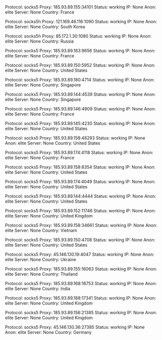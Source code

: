 Protocol: socks5
Proxy: 185.93.89.155:34101
Status: working
IP: None
Anon: elite
Server: None
Country: France

Protocol: socks5h
Proxy: 121.169.46.116:1090
Status: working
IP: None
Anon: elite
Server: None
Country: South Korea

Protocol: socks5h
Proxy: 85.172.1.30:1080
Status: working
IP: None
Anon: elite
Server: None
Country: Russia

Protocol: socks5
Proxy: 185.93.89.183:9656
Status: working
IP: None
Anon: elite
Server: None
Country: France

Protocol: socks5
Proxy: 185.93.89.150:5952
Status: working
IP: None
Anon: elite
Server: None
Country: United States

Protocol: socks5
Proxy: 185.93.89.180:4714
Status: working
IP: None
Anon: elite
Server: None
Country: Singapore

Protocol: socks5
Proxy: 185.93.89.144:4539
Status: working
IP: None
Anon: elite
Server: None
Country: Singapore

Protocol: socks5
Proxy: 185.93.89.146:4909
Status: working
IP: None
Anon: elite
Server: None
Country: France

Protocol: socks5
Proxy: 185.93.89.145:4230
Status: working
IP: None
Anon: elite
Server: None
Country: United States

Protocol: socks5
Proxy: 185.93.89.158:48293
Status: working
IP: None
Anon: elite
Server: None
Country: United States

Protocol: socks5
Proxy: 185.93.89.174:4118
Status: working
IP: None
Anon: elite
Server: None
Country: France

Protocol: socks5
Proxy: 185.93.89.158:8354
Status: working
IP: None
Anon: elite
Server: None
Country: United States

Protocol: socks5
Proxy: 185.93.89.174:4049
Status: working
IP: None
Anon: elite
Server: None
Country: United States

Protocol: socks5
Proxy: 185.93.89.144:4444
Status: working
IP: None
Anon: elite
Server: None
Country: United States

Protocol: socks5
Proxy: 185.93.89.152:11746
Status: working
IP: None
Anon: elite
Server: None
Country: United Kingdom

Protocol: socks5
Proxy: 185.93.89.158:34661
Status: working
IP: None
Anon: elite
Server: None
Country: Vietnam

Protocol: socks5
Proxy: 185.93.89.150:4708
Status: working
IP: None
Anon: elite
Server: None
Country: United States

Protocol: socks5
Proxy: 45.146.130.19:4047
Status: working
IP: None
Anon: elite
Server: None
Country: Ukraine

Protocol: socks5
Proxy: 185.93.89.155:16063
Status: working
IP: None
Anon: elite
Server: None
Country: Thailand

Protocol: socks5
Proxy: 185.93.89.168:16753
Status: working
IP: None
Anon: elite
Server: None
Country: India

Protocol: socks5
Proxy: 185.93.89.188:17341
Status: working
IP: None
Anon: elite
Server: None
Country: United Kingdom

Protocol: socks5
Proxy: 185.93.89.156:21385
Status: working
IP: None
Anon: elite
Server: None
Country: United Kingdom

Protocol: socks5
Proxy: 45.146.130.36:27385
Status: working
IP: None
Anon: elite
Server: None
Country: Germany

